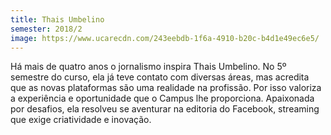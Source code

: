 ```yaml
---
title: Thais Umbelino
semester: 2018/2
image: https://www.ucarecdn.com/243eebdb-1f6a-4910-b20c-b4d1e49ec6e5/
---
```

Há mais de quatro anos o jornalismo inspira Thais Umbelino. No 5º semestre do curso, ela já teve contato com diversas áreas, mas acredita que as novas plataformas são uma realidade na profissão. Por isso valoriza a experiência e oportunidade que o Campus lhe proporciona. Apaixonada por desafios, ela resolveu se aventurar na editoria do Facebook, streaming que exige criatividade e inovação.
